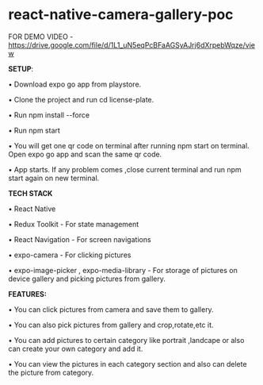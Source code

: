 # react-native-camera-gallery-poc

FOR DEMO VIDEO - https://drive.google.com/file/d/1L1_uN5eqPcBFaAGSyAJrj6dXrpebWqze/view


**SETUP**: 

   • Download expo go app from playstore.

   • Clone the project and run cd license-plate.

   • Run npm install --force

   • Run npm start

   • You will get one qr code on terminal after running npm start on terminal. Open expo go app and scan the same qr code.

   • App starts. If any problem comes ,close current terminal and run npm start again on new terminal.




**TECH STACK**

   • React Native

   • Redux Toolkit - For state management

   • React Navigation - For screen navigations

   • expo-camera - For clicking pictures

   • expo-image-picker , expo-media-library - For storage of pictures on device gallery and picking pictures from gallery.
 




**FEATURES:**

   • You can click pictures from camera and save them to gallery.

   • You can also pick pictures from gallery and crop,rotate,etc it.

   • You can add pictures to certain category like portrait ,landcape or also can create your own category and add it.

   • You can view the pictures in each category section and also can delete the picture from category.

  

